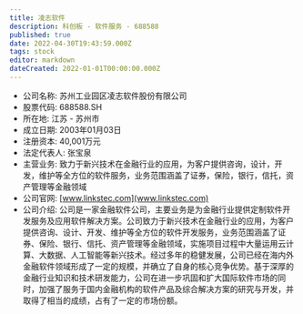 ```yaml
---
title: 凌志软件
description: 科创板 - 软件服务 - 688588
published: true
date: 2022-04-30T19:43:59.000Z
tags: stock
editor: markdown
dateCreated: 2022-01-01T00:00:00.000Z
---
```


- 公司名称: 苏州工业园区凌志软件股份有限公司
- 股票代码: 688588.SH
- 所在地: 江苏 - 苏州市
- 成立日期: 2003年01月03日
- 注册资本: 40,001万元
- 法定代表人: 张宝泉
- 主营业务: 致力于新兴技术在金融行业的应用，为客户提供咨询，设计，开发，维护等全方位的软件服务，业务范围涵盖了证券，保险，银行，信托，资产管理等金融领域
- 公司官网: [www.linkstec.com](www.linkstec.com)
- 公司介绍: 公司是一家金融软件公司，主要业务是为金融行业提供定制软件开发服务及应用软件解决方案。公司致力于新兴技术在金融行业的应用，为客户提供咨询、设计、开发、维护等全方位的软件开发服务，业务范围涵盖了证券、保险、银行、信托、资产管理等金融领域，实施项目过程中大量运用云计算、大数据、人工智能等新兴技术。经过多年的稳健发展，公司已经在海内外金融软件领域形成了一定的规模，并确立了自身的核心竞争优势。基于深厚的金融行业知识和技术研发能力，公司在进一步巩固和扩大国际软件市场的同时，加强了服务于国内金融机构的软件产品及综合解决方案的研究与开发，并取得了相当的成绩，占有了一定的市场份额。


